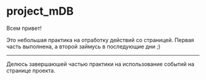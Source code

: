 # project_mDB

Всем привет!

Это небольшая практика на отработку действий со страницей. Первая часть выполнена, а второй займусь в последующие дни ;)

***

Делюсь завершаюшей частью практики на использование событий на странице проекта.